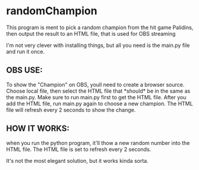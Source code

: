 # randomChampion
This program is ment to pick a random champion from the hit game Palidins, then output the result to an HTML file, that is used for OBS streaming

I'm not very clever with installing things, but all you need is the main.py file and run it once.

<h2>OBS USE:</h2>
To show the "Champion" on OBS, youll need to create a browser source. Choose local file, then select the HTML file that *should* be in the same as the main.py. Make sure to run main.py first to get the HTML file.
After you add the HTML file, run main.py again to choose a new champion. The HTML file will refresh every 2 seconds to show the change. 

<h2>HOW IT WORKS:</h2>
when you run the python program, it'll thow a new random number into the HTML file. The HTML file is set to refresh every 2 seconds. 

It's not the most elegant solution, but it works kinda sorta. 

